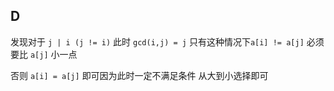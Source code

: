 ## D

发现对于 `j | i (j != i)` 此时 `gcd(i,j) = j` 只有这种情况下`a[i] != a[j]` 必须要比 `a[j]` 小一点

否则 `a[i] = a[j]` 即可因为此时一定不满足条件 从大到小选择即可